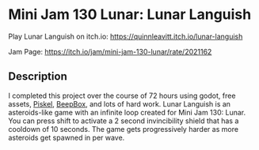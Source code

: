 # Mini Jam 130 Lunar: Lunar Languish
Play Lunar Languish on itch.io: https://quinnleavitt.itch.io/lunar-languish

Jam Page: https://itch.io/jam/mini-jam-130-lunar/rate/2021162
## Description
I completed this project over the course of 72 hours using godot, free assets, [Piskel](https://www.piskelapp.com/), [BeepBox](https://www.beepbox.co/), and lots of hard work.
Lunar Languish is an asteroids-like game with an infinite loop created for Mini Jam 130: Lunar. You can press shift to activate a 2 second invincibility shield that has a cooldown of 10 seconds. The game gets progressively harder as more asteroids get spawned in per wave.
